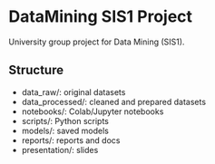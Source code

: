 # DataMining SIS1 Project

University group project for Data Mining (SIS1).

## Structure
- data_raw/: original datasets
- data_processed/: cleaned and prepared datasets
- notebooks/: Colab/Jupyter notebooks
- scripts/: Python scripts
- models/: saved models
- reports/: reports and docs
- presentation/: slides
